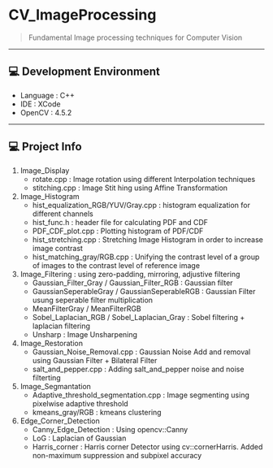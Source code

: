 # CV_ImageProcessing

> Fundamental Image processing techniques for Computer Vision

---

## 💻 Development Environment

- Language : C++
- IDE : XCode
- OpenCV : 4.5.2

---

## 💻 Project Info

1. Image_Display
    - rotate.cpp : Image rotation using different Interpolation techniques
    - stitching.cpp : Image Stit hing using Affine Transformation
2. Image_Histogram
    - hist_equalization_RGB/YUV/Gray.cpp : histogram equalization for different channels
    - hist_func.h : header file for calculating PDF and CDF
    - PDF_CDF_plot.cpp : Plotting histogram of PDF/CDF
    - hist_stretching.cpp : Stretching Image Histogram in order to increase image contrast
    - hist_matching_gray/RGB.cpp : Unifying the contrast level of a group of images to the contrast level of reference image
3. Image_Filtering : using zero-padding, mirroring, adjustive filtering
    - Gaussian_Filter_Gray / Gaussian_Filter_RGB : Gaussian filter
    - GaussianSeperableGray / GaussianSeperableRGB : Gaussian Filter usung seperable filter multiplication
    - MeanFilterGray / MeanFilterRGB
    - Sobel_Laplacian_RGB / Sobel_Laplacian_Gray : Sobel filtering + laplacian filtering
    - Unsharp : Image Unsharpening
4. Image_Restoration
    - Gaussian_Noise_Removal.cpp : Gaussian Noise Add and removal using Gaussian Filter + Bilateral Filter
    - salt_and_pepper.cpp : Adding salt_and_pepper noise and noise filterting
5. Image_Segmantation
    - Adaptive_threshold_segmentation.cpp : Image segmenting using pixelwise adaptive threshold
    - kmeans_gray/RGB : kmeans clustering
6. Edge_Corner_Detection
    - Canny_Edge_Detection : Using opencv::Canny
    - LoG : Laplacian of Gaussian
    - Harris_corner : Harris corner Detector using cv::cornerHarris. Added non-maximum suppression and subpixel accuracy
